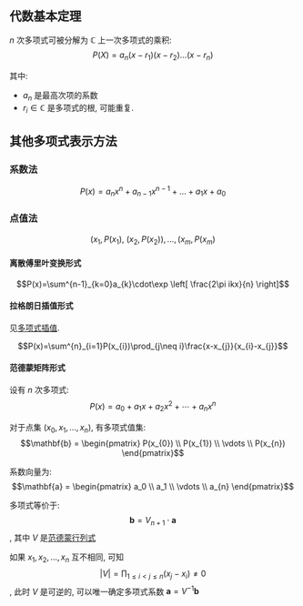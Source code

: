 ## 代数基本定理

$n$ 次多项式可被分解为 $\mathbb{C}$ 上一次多项式的乘积: $$P(X)=a_{n}(x-r_{1})(x-r_{2})\dots(x-r_{n})$$

其中:
- $a_{n}$ 是最高次项的系数
- $r_{i}\in \mathbb{C}$ 是多项式的根, 可能重复.

## 其他多项式表示方法

### 系数法

$$P(x)=a_{n}x^{n}+a_{n-1}x^{n-1}+\dots+a_{1}x+a_{0}$$

### 点值法

$$(x_{1},P(x_{1}),\ (x_{2},P(x_{2})),\dots,(x_{m},P(x_{m})$$

#### 离散傅里叶变换形式

$$P(x)=\sum^{n-1}_{k=0}a_{k}\cdot\exp \left[ \frac{2\pi ikx}{n} \right]$$

#### 拉格朗日插值形式

见[多项式插值](Math/微积分/多项式插值.md).

$$P(x)=\sum^{n}_{i=1}P(x_{i})\prod_{j\neq i}\frac{x-x_{j}}{x_{i}-x_{j}}$$

#### 范德蒙矩阵形式

设有 $n$ 次多项式: $$P(x) = a_0 + a_1x + a_2x^2 + \cdots + a_{n}x^{n}$$

对于点集 $(x_{0},x_{1},\dots,x_{n})$, 有多项式值集: $$\mathbf{b} =
   \begin{pmatrix}
   P(x_{0}) \\
   P(x_{1}) \\
   \vdots \\
   P(x_{n})
   \end{pmatrix}$$

系数向量为:
$$\mathbf{a} =
   \begin{pmatrix}
   a_0 \\
   a_1 \\
   \vdots \\
   a_{n}
   \end{pmatrix}$$

多项式等价于: $$\mathbf{b}=V_{n+1}\cdot \mathbf{a}$$, 其中 $V$ 是[范德蒙行列式](Math/线性代数/行列式.md#范德蒙行列式)

如果 $x_{1},x_{2},\dots,x_{n}$ 互不相同, 可知 $$|V|=\prod_{1\leq i<j\leq n}(x_{j}-x_{i})\neq 0$$, 此时 $V$ 是可逆的, 可以唯一确定多项式系数 ${} \mathbf{a}=V^{-1}\mathbf{b} {}$